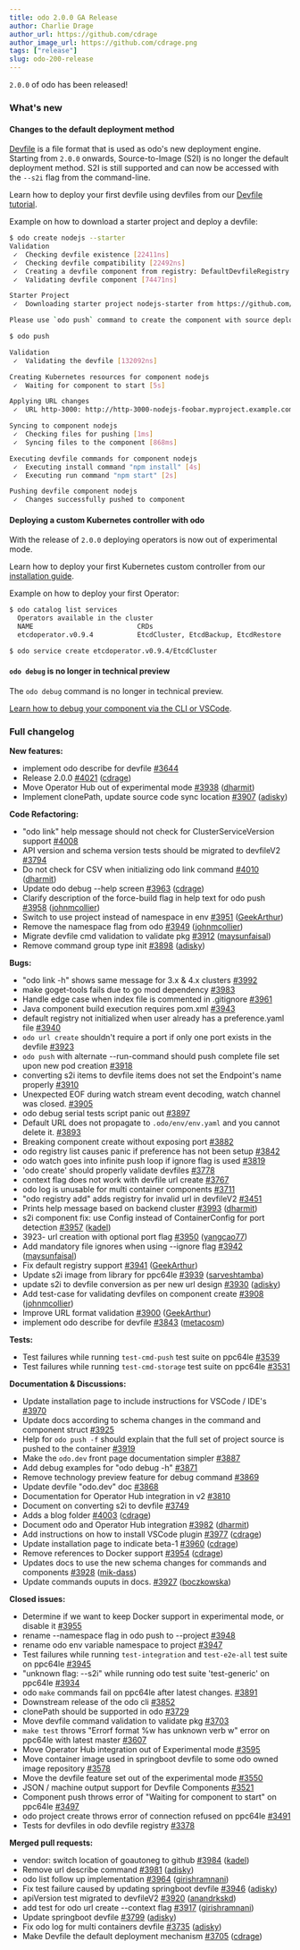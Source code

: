 ```yaml
---
title: odo 2.0.0 GA Release
author: Charlie Drage
author_url: https://github.com/cdrage
author_image_url: https://github.com/cdrage.png
tags: ["release"]
slug: odo-200-release
---
```



`2.0.0` of odo has been released!
<!--truncate-->

### What's new

#### Changes to the default deployment method

[Devfile](https://devfile.github.io/) is a file format that is used as odo's new deployment engine. Starting from `2.0.0` onwards, Source-to-Image (S2I) is no longer the default deployment method. S2I is still supported and can now be accessed with the `--s2i` flag from the command-line.

Learn how to deploy your first devfile using devfiles from our [Devfile tutorial](../docs/getting-started/quickstart).

Example on how to download a starter project and deploy a devfile:

```sh
$ odo create nodejs --starter
Validation
 ✓  Checking devfile existence [22411ns]
 ✓  Checking devfile compatibility [22492ns]
 ✓  Creating a devfile component from registry: DefaultDevfileRegistry [24341ns]
 ✓  Validating devfile component [74471ns]

Starter Project
 ✓  Downloading starter project nodejs-starter from https://github.com/odo-devfiles/nodejs-ex.git [479ms]

Please use `odo push` command to create the component with source deployed

$ odo push

Validation
 ✓  Validating the devfile [132092ns]

Creating Kubernetes resources for component nodejs
 ✓  Waiting for component to start [5s]

Applying URL changes
 ✓  URL http-3000: http://http-3000-nodejs-foobar.myproject.example.com/ created

Syncing to component nodejs
 ✓  Checking files for pushing [1ms]
 ✓  Syncing files to the component [868ms]

Executing devfile commands for component nodejs
 ✓  Executing install command "npm install" [4s]
 ✓  Executing run command "npm start" [2s]

Pushing devfile component nodejs
 ✓  Changes successfully pushed to component
```

#### Deploying a custom Kubernetes controller with odo

With the release of `2.0.0` deploying operators is now out of experimental mode.

Learn how to deploy your first Kubernetes custom controller from our [installation guide](../docs/getting-started/cluster-setup/kubernetes).

Example on how to deploy your first Operator:

```sh
$ odo catalog list services
  Operators available in the cluster
  NAME                          CRDs
  etcdoperator.v0.9.4           EtcdCluster, EtcdBackup, EtcdRestore

$ odo service create etcdoperator.v0.9.4/EtcdCluster
```

#### `odo debug` is no longer in technical preview

The `odo debug` command is no longer in technical preview.

[Learn how to debug your component via the CLI or VSCode](#).

### Full changelog

**New features:**

- implement odo describe for devfile [\#3644](https://github.com/redhat-developer/odo/issues/3644)
- Release 2.0.0 [\#4021](https://github.com/redhat-developer/odo/pull/4021) ([cdrage](https://github.com/cdrage))
- Move Operator Hub out of experimental mode [\#3938](https://github.com/redhat-developer/odo/pull/3938) ([dharmit](https://github.com/dharmit))
- Implement clonePath, update source code sync location [\#3907](https://github.com/redhat-developer/odo/pull/3907) ([adisky](https://github.com/adisky))

**Code Refactoring:**

- "odo link" help message should not check for ClusterServiceVersion support [\#4008](https://github.com/redhat-developer/odo/issues/4008)
- API version and schema version tests should be migrated to devfileV2 [\#3794](https://github.com/redhat-developer/odo/issues/3794)
- Do not check for CSV when initializing odo link command [\#4010](https://github.com/redhat-developer/odo/pull/4010) ([dharmit](https://github.com/dharmit))
- Update odo debug --help screen [\#3963](https://github.com/redhat-developer/odo/pull/3963) ([cdrage](https://github.com/cdrage))
- Clarify description of the force-build flag in help text for odo push [\#3958](https://github.com/redhat-developer/odo/pull/3958) ([johnmcollier](https://github.com/johnmcollier))
- Switch to use project instead of namespace in env [\#3951](https://github.com/redhat-developer/odo/pull/3951) ([GeekArthur](https://github.com/GeekArthur))
- Remove the namespace flag from odo [\#3949](https://github.com/redhat-developer/odo/pull/3949) ([johnmcollier](https://github.com/johnmcollier))
- Migrate devfile cmd validation to validate pkg [\#3912](https://github.com/redhat-developer/odo/pull/3912) ([maysunfaisal](https://github.com/maysunfaisal))
- Remove command group type init [\#3898](https://github.com/redhat-developer/odo/pull/3898) ([adisky](https://github.com/adisky))

**Bugs:**

- "odo link -h" shows same message for 3.x & 4.x clusters [\#3992](https://github.com/redhat-developer/odo/issues/3992)
- make goget-tools fails due to go mod dependency [\#3983](https://github.com/redhat-developer/odo/issues/3983)
- Handle edge case when index file is commented in .gitignore [\#3961](https://github.com/redhat-developer/odo/issues/3961)
- Java component build execution requires pom.xml [\#3943](https://github.com/redhat-developer/odo/issues/3943)
- default registry not initialized when user already has a preference.yaml file [\#3940](https://github.com/redhat-developer/odo/issues/3940)
- `odo url create` shouldn't require a port if only one port exists in the devfile [\#3923](https://github.com/redhat-developer/odo/issues/3923)
- `odo push` with alternate --run-command should push complete file set upon new pod creation [\#3918](https://github.com/redhat-developer/odo/issues/3918)
- converting s2i items to devfile items does not set the Endpoint's name properly [\#3910](https://github.com/redhat-developer/odo/issues/3910)
- Unexpected EOF during watch stream event decoding, watch channel was closed. [\#3905](https://github.com/redhat-developer/odo/issues/3905)
- odo debug serial tests script panic out [\#3897](https://github.com/redhat-developer/odo/issues/3897)
- Default URL does not propagate to `.odo/env/env.yaml` and you cannot delete it. [\#3893](https://github.com/redhat-developer/odo/issues/3893)
- Breaking component create without exposing port [\#3882](https://github.com/redhat-developer/odo/issues/3882)
- odo registry list causes panic if preference has not been setup [\#3842](https://github.com/redhat-developer/odo/issues/3842)
- odo watch goes into infinite push loop if ignore flag is used [\#3819](https://github.com/redhat-developer/odo/issues/3819)
- 'odo create' should properly validate devfiles [\#3778](https://github.com/redhat-developer/odo/issues/3778)
- context flag does not work with devfile url create [\#3767](https://github.com/redhat-developer/odo/issues/3767)
- odo log is unusable for multi container components [\#3711](https://github.com/redhat-developer/odo/issues/3711)
- "odo registry add" adds registry for invalid url in devfileV2 [\#3451](https://github.com/redhat-developer/odo/issues/3451)
- Prints help message based on backend cluster [\#3993](https://github.com/redhat-developer/odo/pull/3993) ([dharmit](https://github.com/dharmit))
- s2i component fix: use Config instead of ContainerConfig for port detection [\#3957](https://github.com/redhat-developer/odo/pull/3957) ([kadel](https://github.com/kadel))
- 3923- url creation with optional port flag [\#3950](https://github.com/redhat-developer/odo/pull/3950) ([yangcao77](https://github.com/yangcao77))
- Add mandatory file ignores when using --ignore flag [\#3942](https://github.com/redhat-developer/odo/pull/3942) ([maysunfaisal](https://github.com/maysunfaisal))
- Fix default registry support [\#3941](https://github.com/redhat-developer/odo/pull/3941) ([GeekArthur](https://github.com/GeekArthur))
- Update s2i image from library for ppc64le [\#3939](https://github.com/redhat-developer/odo/pull/3939) ([sarveshtamba](https://github.com/sarveshtamba))
- update s2i to devfile conversion as per new url design [\#3930](https://github.com/redhat-developer/odo/pull/3930) ([adisky](https://github.com/adisky))
- Add test-case for validating devfiles on component create [\#3908](https://github.com/redhat-developer/odo/pull/3908) ([johnmcollier](https://github.com/johnmcollier))
- Improve URL format validation [\#3900](https://github.com/redhat-developer/odo/pull/3900) ([GeekArthur](https://github.com/GeekArthur))
- implement odo describe for devfile [\#3843](https://github.com/redhat-developer/odo/pull/3843) ([metacosm](https://github.com/metacosm))

**Tests:**

- Test failures while running `test-cmd-push` test suite on ppc64le [\#3539](https://github.com/redhat-developer/odo/issues/3539)
- Test failures while running `test-cmd-storage` test suite on ppc64le [\#3531](https://github.com/redhat-developer/odo/issues/3531)

**Documentation & Discussions:**

- Update installation page to include instructions for VSCode / IDE's [\#3970](https://github.com/redhat-developer/odo/issues/3970)
- Update docs according to schema changes in the command and component struct [\#3925](https://github.com/redhat-developer/odo/issues/3925)
- Help for `odo push -f` should explain that the full set of project source is pushed to the container [\#3919](https://github.com/redhat-developer/odo/issues/3919)
- Make the `odo.dev` front page documentation simpler [\#3887](https://github.com/redhat-developer/odo/issues/3887)
- Add debug examples for "odo debug -h" [\#3871](https://github.com/redhat-developer/odo/issues/3871)
- Remove technology preview feature for debug command [\#3869](https://github.com/redhat-developer/odo/issues/3869)
- Update devfile "odo.dev" doc [\#3868](https://github.com/redhat-developer/odo/issues/3868)
- Documentation for Operator Hub integration in v2 [\#3810](https://github.com/redhat-developer/odo/issues/3810)
- Document on converting s2i to devfile [\#3749](https://github.com/redhat-developer/odo/issues/3749)
- Adds a blog folder [\#4003](https://github.com/redhat-developer/odo/pull/4003) ([cdrage](https://github.com/cdrage))
- Document odo and Operator Hub integration [\#3982](https://github.com/redhat-developer/odo/pull/3982) ([dharmit](https://github.com/dharmit))
- Add instructions on how to install VSCode plugin [\#3977](https://github.com/redhat-developer/odo/pull/3977) ([cdrage](https://github.com/cdrage))
- Update installation page to indicate beta-1 [\#3960](https://github.com/redhat-developer/odo/pull/3960) ([cdrage](https://github.com/cdrage))
- Remove references to Docker support [\#3954](https://github.com/redhat-developer/odo/pull/3954) ([cdrage](https://github.com/cdrage))
- Updates docs to use the new schema changes for commands and components [\#3928](https://github.com/redhat-developer/odo/pull/3928) ([mik-dass](https://github.com/mik-dass))
- Update commands ouputs in docs. [\#3927](https://github.com/redhat-developer/odo/pull/3927) ([boczkowska](https://github.com/boczkowska))

**Closed issues:**

- Determine if we want to keep Docker support in experimental mode, or disable it [\#3955](https://github.com/redhat-developer/odo/issues/3955)
- rename --namespace flag in odo push to --project [\#3948](https://github.com/redhat-developer/odo/issues/3948)
- rename odo env variable namespace to project [\#3947](https://github.com/redhat-developer/odo/issues/3947)
- Test failures while running `test-integration`  and `test-e2e-all` test suite on ppc64le [\#3945](https://github.com/redhat-developer/odo/issues/3945)
- "unknown flag: --s2i" while running odo test suite 'test-generic' on ppc64le [\#3934](https://github.com/redhat-developer/odo/issues/3934)
- odo `make` commands fail on ppc64le after latest changes. [\#3891](https://github.com/redhat-developer/odo/issues/3891)
- Downstream release of the odo cli [\#3852](https://github.com/redhat-developer/odo/issues/3852)
- clonePath should be supported in odo [\#3729](https://github.com/redhat-developer/odo/issues/3729)
- Move devfile command validation to validate pkg [\#3703](https://github.com/redhat-developer/odo/issues/3703)
- `make test` throws "Errorf format %w has unknown verb w" error on ppc64le with latest master [\#3607](https://github.com/redhat-developer/odo/issues/3607)
- Move Operator Hub integration out of Experimental mode [\#3595](https://github.com/redhat-developer/odo/issues/3595)
- Move container image used in springboot devfile to some odo owned image repository [\#3578](https://github.com/redhat-developer/odo/issues/3578)
- Move the devfile feature set out of the experimental mode [\#3550](https://github.com/redhat-developer/odo/issues/3550)
- JSON  / machine output support for Devfile Components [\#3521](https://github.com/redhat-developer/odo/issues/3521)
- Component push throws error of "Waiting for component to start" on ppc64le [\#3497](https://github.com/redhat-developer/odo/issues/3497)
- odo project create throws error of connection refused on ppc64le [\#3491](https://github.com/redhat-developer/odo/issues/3491)
- Tests for devfiles in odo devfile registry [\#3378](https://github.com/redhat-developer/odo/issues/3378)

**Merged pull requests:**

- vendor: switch location of goautoneg to github [\#3984](https://github.com/redhat-developer/odo/pull/3984) ([kadel](https://github.com/kadel))
- Remove url describe command [\#3981](https://github.com/redhat-developer/odo/pull/3981) ([adisky](https://github.com/adisky))
- odo list follow up implementation [\#3964](https://github.com/redhat-developer/odo/pull/3964) ([girishramnani](https://github.com/girishramnani))
- Fix test failure caused by updating springboot devfile [\#3946](https://github.com/redhat-developer/odo/pull/3946) ([adisky](https://github.com/adisky))
- apiVersion test migrated to devfileV2 [\#3920](https://github.com/redhat-developer/odo/pull/3920) ([anandrkskd](https://github.com/anandrkskd))
- add test for odo url create --context flag [\#3917](https://github.com/redhat-developer/odo/pull/3917) ([girishramnani](https://github.com/girishramnani))
- Update springboot devfile [\#3799](https://github.com/redhat-developer/odo/pull/3799) ([adisky](https://github.com/adisky))
- Fix odo log for multi containers devfile [\#3735](https://github.com/redhat-developer/odo/pull/3735) ([adisky](https://github.com/adisky))
- Make Devfile the default deployment mechanism [\#3705](https://github.com/redhat-developer/odo/pull/3705) ([cdrage](https://github.com/cdrage))
